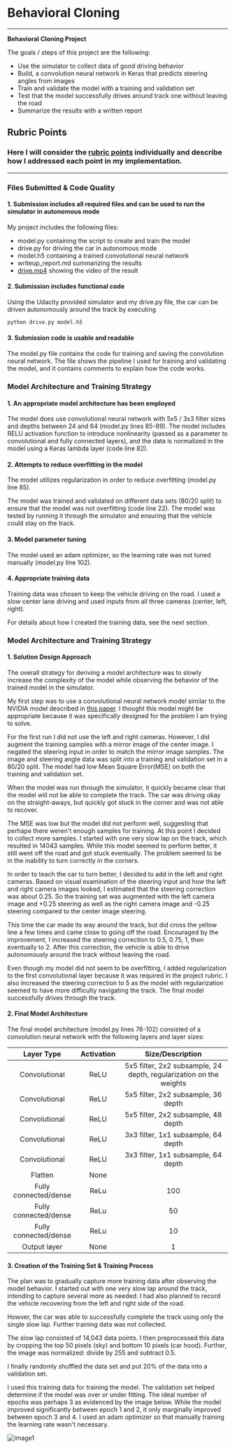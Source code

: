 # **Behavioral Cloning** 

---

**Behavioral Cloning Project**

The goals / steps of this project are the following:
* Use the simulator to collect data of good driving behavior
* Build, a convolution neural network in Keras that predicts steering angles from images
* Train and validate the model with a training and validation set
* Test that the model successfully drives around track one without leaving the road
* Summarize the results with a written report


[//]: # (Image References)

[image1]: ./examples/run_result.PNG "Training Summary"

## Rubric Points
### Here I will consider the [rubric points](https://review.udacity.com/#!/rubrics/432/view) individually and describe how I addressed each point in my implementation.  

---
### Files Submitted & Code Quality

#### 1. Submission includes all required files and can be used to run the simulator in autonomous mode

My project includes the following files:
* model.py containing the script to create and train the model
* drive.py for driving the car in autonomous mode
* model.h5 containing a trained convolutional neural network
* writeup_report.md summarizing the results
* [drive.mp4](./drive.mp4) showing the video of the result

#### 2. Submission includes functional code
Using the Udacity provided simulator and my drive.py file, the car can be driven autonomously around the track by executing 
```sh
python drive.py model.h5
```

#### 3. Submission code is usable and readable

The model.py file contains the code for training and saving the convolution neural network. The file shows the pipeline I used for training and validating the model, and it contains comments to explain how the code works.

### Model Architecture and Training Strategy

#### 1. An appropriate model architecture has been employed

The model does use convolutional neural network with 5x5 / 3x3 filter sizes and depths between 24 and 64 (model.py lines 85-89).  The model includes RELU activation function to introduce nonlinearity (passed as a parameter to convolutional and fully connected layers), and the data is normalized in the model using a Keras lambda layer (code line 82). 

#### 2. Attempts to reduce overfitting in the model

The model utilizes regularization in order to reduce overfitting (model.py line 85). 

The model was trained and validated on different data sets (80/20 split) to ensure that the model was not overfitting (code line 22).  The model was tested by running it through the simulator and ensuring that the vehicle could stay on the track.

#### 3. Model parameter tuning

The model used an adam optimizer, so the learning rate was not tuned manually (model.py line 102).

#### 4. Appropriate training data

Training data was chosen to keep the vehicle driving on the road. I used a slow center lane driving and used inputs from all three cameras (center, left, right).

For details about how I created the training data, see the next section. 

### Model Architecture and Training Strategy

#### 1. Solution Design Approach

The overall strategy for deriving a model architecture was to slowly increase the complexity of the model while observing the behavior of the trained model in the simulator.

My first step was to use a convolutional neural network model similar to the NVIDIA model described in [this paper](http://images.nvidia.com/content/tegra/automotive/images/2016/solutions/pdf/end-to-end-dl-using-px.pdf).  I thought this model might be appropriate because it was specifically designed for the problem I am trying to solve.

For the first run I did not use the left and right cameras.  However, I did augment the training samples with a mirror image of the center image.  I negated the steering input in order to match the mirror image samples.  The image and steering angle data was split into a training and validation set in a 80/20 split.  The model had low Mean Square Error(MSE) on both the training and validation set.

When the model was run through the simulator, it quickly became clear that the model will not be able to complete the track.  The car was driving okay on the straight-aways, but quickly got stuck in the corner and was not able to recover.

The MSE was low but the model did not perform well, suggesting that perhape there weren't enough samples for training.  At this point I decided to collect more samples.  I started with one very slow lap on the track, which resulted in 14043 samples.  While this model seemed to perform better, it still went off the road and got stuck eventually.  The problem seemed to be in the inability to turn correctly in the corners.

In order to teach the car to turn better, I decided to add in the left and right cameras.  Based on visual examination of the steering input and how the left and right camera images looked, I estimated that the steering correction was about 0.25.  So the training set was augmented with the left camera image and +0.25 steering as well as the right camera image and -0.25 steering compared to the center image steering.

This time the car made its way around the track, but did cross the yellow line a few times and came close to going off the road.  Encouraged by the improvement, I increased the steering correction to 0.5, 0.75, 1, then eventually to 2.  After this correction, the vehicle is able to drive autonomously around the track without leaving the road.

Even though my model did not seem to be overfitting, I added regularization to the first convolutional layer because it was required in the project rubric.  I also increased the steering correction to 5 as the model with regularization seemed to have more difficulty navigating the track.  The final model successfully drives through the track.

#### 2. Final Model Architecture

The final model architecture (model.py lines 76-102) consisted of a convolution neural network with the following layers and layer sizes:

| Layer Type | Activation    | Size/Description |
|:----------:|:-------------:|:----------------:|
| Convolutional | ReLU | 5x5 filter, 2x2 subsample, 24 depth, regularization on the weights |
| Convolutional | ReLU | 5x5 filter, 2x2 subsample, 36 depth |
| Convolutional | ReLU | 5x5 filter, 2x2 subsample, 48 depth |
| Convolutional | ReLU | 3x3 filter, 1x1 subsample, 64 depth |
| Convolutional | ReLU | 3x3 filter, 1x1 subsample, 64 depth |
| Flatten		| None | |
| Fully connected/dense | ReLu | 100 |
| Fully connected/dense | ReLu | 50 |
| Fully connected/dense | ReLu | 10 |
| Output layer | None | 1 |


#### 3. Creation of the Training Set & Training Process

The plan was to gradually capture more training data after observing the model behavior.  I started out with one very slow lap around the track, intending to capture several more as needed.  I had also planned to record the vehicle recovering from the left and right side of the road.

Howver, the car was able to successfully complete the track using only the single slow lap.  Further training data was not collected.

The slow lap consisted of 14,043 data points. I then preprocessed this data by cropping the top 50 pixels (sky) and bottom 10 pixels (car hood).  Further, the image was normalized: divide by 255 and subtract 0.5.

I finally randomly shuffled the data set and put 20% of the data into a validation set. 

I used this training data for training the model. The validation set helped determine if the model was over or under fitting. The ideal number of epochs was perhaps 3 as evidenced by the image below.  While the model improved significantly between epoch 1 and 2, it only marginally improved between epoch 3 and 4.  I used an adam optimizer so that manually training the learning rate wasn't necessary.

![image1]